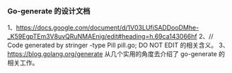 


### Go-generate 的设计文档
1、https://docs.google.com/document/d/1V03LUfjSADDooDMhe-_K59EgpTEm3V8uvQRuNMAEnjg/edit#heading=h.69ca143066hf
2、// Code generated by stringer -type Pill pill.go; DO NOT EDIT 的相关含义。
3、https://blog.golang.org/generate 从几个实用的角度去介绍了 go-generate 的相关工作。